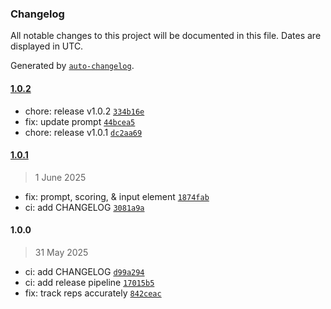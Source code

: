 ### Changelog

All notable changes to this project will be documented in this file. Dates are displayed in UTC.

Generated by [`auto-changelog`](https://github.com/CookPete/auto-changelog).

#### [1.0.2](https://github.com/st3v3nmw/obsidian-tutor/compare/1.0.1...1.0.2)

- chore: release v1.0.2 [`334b16e`](https://github.com/st3v3nmw/obsidian-tutor/commit/334b16edd5fe47860a56596a1b1afe6f0f92976e)
- fix: update prompt [`44bcea5`](https://github.com/st3v3nmw/obsidian-tutor/commit/44bcea56b4ae5b95afd080e75547c068608735ed)
- chore: release v1.0.1 [`dc2aa69`](https://github.com/st3v3nmw/obsidian-tutor/commit/dc2aa69f0795646509ffebc8769e48072eb72003)

#### [1.0.1](https://github.com/st3v3nmw/obsidian-tutor/compare/1.0.0...1.0.1)

> 1 June 2025

- fix: prompt, scoring, & input element [`1874fab`](https://github.com/st3v3nmw/obsidian-tutor/commit/1874fabc7bc64cebf99e5740d268487f8567826a)
- ci: add CHANGELOG [`3081a9a`](https://github.com/st3v3nmw/obsidian-tutor/commit/3081a9a98bb701670b6718e1f3678d1df48d3024)

#### 1.0.0

> 31 May 2025

- ci: add CHANGELOG [`d99a294`](https://github.com/st3v3nmw/obsidian-tutor/commit/d99a294dcdfffb84dda6431c282884af7eed295e)
- ci: add release pipeline [`17015b5`](https://github.com/st3v3nmw/obsidian-tutor/commit/17015b56c8e156a96c6c7bcf3c47c6b9879fb04e)
- fix: track reps accurately [`842ceac`](https://github.com/st3v3nmw/obsidian-tutor/commit/842ceac4c410152870a9e893836ed6edbcc6eff7)

